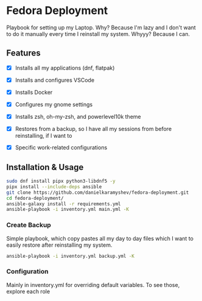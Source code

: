 # Fedora Deployment
Playbook for setting up my Laptop. Why? Because I'm lazy and I don't want to do it manually every time I reinstall my system. Whyyy? Because I can.


## Features 
- [x] Installs all my applications (dnf, flatpak)
- [x] Installs and configures VSCode 
- [x] Installs Docker 
- [x] Configures my gnome settings
- [x] Installs zsh, oh-my-zsh, and powerlevel10k theme
- [x] Restores from a backup, so I have all my sessions from before reinstalling, if I want to
- [x] Specific work-related configurations


## Installation & Usage
``` bash
sudo dnf install pipx python3-libdnf5 -y
pipx install --include-deps ansible
git clone https://github.com/danielkaramyshev/fedora-deployment.git
cd fedora-deployment/
ansible-galaxy install -r requirements.yml
ansible-playbook -i inventory.yml main.yml -K
```


### Create Backup
Simple playbook, which copy pastes all my day to day files which I want to easily restore after reinstalling my system.
``` bash
ansible-playbook -i inventory.yml backup.yml -K
```


### Configuration
Mainly in inventory.yml for overriding default variables. To see those, explore each role 
